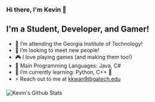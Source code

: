 ### Hi there, I'm Kevin 👋

## I'm a Student, Developer, and Gamer!
- 🐝 I’m attending the Georgia Institute of Technology!
- 👯 I’m looking to meet new people!
- 🎮 I love playing games (and making them too!)
- 📝 Main Programming Languages: Java, C#
- 🌱 I’m currently learning: Python, C++ 🤣
- ⚡ Reach out to me at [kkwan9@gatech.edu](mailto:kkwan9@gatech.edu)

<img align="left" alt="Kevin's Github Stats" src="https://github-readme-stats.vercel.app/api?username=Kevin-Kwan&count_private=true&show_icons=true&hide_border=true&cache_seconds=1800&theme=dark"/>

